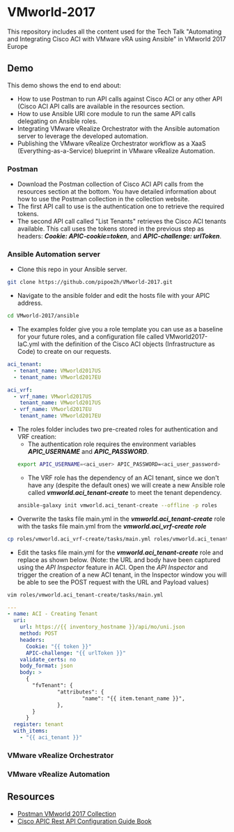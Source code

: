 # VMworld-2017
This repository includes all the content used for the Tech Talk "Automating and Integrating Cisco ACI with VMware vRA using Ansible" in VMworld 2017 Europe

## Demo
This demo shows the end to end about:
* How to use Postman to run API calls against Cisco ACI or any other API (Cisco ACI API calls are available in the resources section.
* How to use Ansible URI core module to run the same API calls delegating on Ansible roles.
* Integrating VMware vRealize Orchestrator with the Ansible automation server to leverage the developed automation.
* Publishing the VMware vRealize Orchestrator workflow as a XaaS (Everything-as-a-Service) blueprint in VMware vRealize Automation.

### Postman
* Download the Postman collection of Cisco ACI API calls from the resources section at the bottom. You have detailed information about how to use the Postman collection in the collection website.
* The first API call to use is the authentication one to retrieve the required tokens.
* The second API call called "List Tenants" retrieves the Cisco ACI tenants available. This call uses the tokens stored in the previous step as headers: ***Cookie: APIC-cookie=token***, and ***APIC-challenge: urlToken***.
### Ansible Automation server
* Clone this repo in your Ansible server.
```bash
git clone https://github.com/pipoe2h/VMworld-2017.git
```
* Navigate to the ansible folder and edit the hosts file with your APIC address.
```bash
cd VMworld-2017/ansible
```
* The examples folder give you a role template you can use as a baseline for your future roles, and a configuration file called VMworld2017-IaC.yml with the definition of the Cisco ACI objects (Infrastructure as Code) to create on our requests.
```yaml
aci_tenant:
  - tenant_name: VMworld2017US
  - tenant_name: VMworld2017EU

aci_vrf:
  - vrf_name: VMworld2017US
    tenant_name: VMworld2017US
  - vrf_name: VMworld2017EU
    tenant_name: VMworld2017EU
```
* The roles folder includes two pre-created roles for authentication and VRF creation:
  - The authentication role requires the environment variables ***APIC_USERNAME*** and ***APIC_PASSWORD***.
  ```bash
  export APIC_USERNAME=<aci_user> APIC_PASSWORD=<aci_user_password>
  ```
  - The VRF role has the dependency of an ACI tenant, since we don't have any (despite the default ones) we will create a new Ansible role called ***vmworld.aci_tenant-create*** to meet the tenant dependency.
  ```bash
  ansible-galaxy init vmworld.aci_tenant-create --offline -p roles
  ```
* Overwrite the tasks file main.yml in the ***vmworld.aci_tenant-create*** role with the tasks file main.yml from the ***vmworld.aci_vrf-create role***
```bash
cp roles/vmworld.aci_vrf-create/tasks/main.yml roles/vmworld.aci_tenant-create/tasks/main.yml
```
* Edit the tasks file main.yml for the ***vmworld.aci_tenant-create*** role and replace as shown below. (Note: the URL and body have been captured using the *API Inspector* feature in ACI. Open the *API Inspector* and trigger the creation of a new ACI tenant, in the Inspector window you will be able to see the POST request with the URL and Payload values)
```bash
vim roles/vmworld.aci_tenant-create/tasks/main.yml
```
``` yaml
---
- name: ACI - Creating Tenant
  uri:
    url: https://{{ inventory_hostname }}/api/mo/uni.json
    method: POST
    headers:
      Cookie: "{{ token }}"
      APIC-challenge: "{{ urlToken }}"
    validate_certs: no
    body_format: json
    body: >
      {
        "fvTenant": {
                "attributes": {
                        "name": "{{ item.tenant_name }}",
                },
        }
      }
  register: tenant
  with_items:
    - "{{ aci_tenant }}"
```
### VMware vRealize Orchestrator
### VMware vRealize Automation

## Resources
* [Postman VMworld 2017 Collection](https://documenter.getpostman.com/view/911382/vmworld-2017/6n5zCzu)
* [Cisco APIC Rest API Configuration Guide Book](https://www.cisco.com/c/en/us/td/docs/switches/datacenter/aci/apic/sw/2-x/rest_cfg/2_1_x/b_Cisco_APIC_REST_API_Configuration_Guide.pdf)
